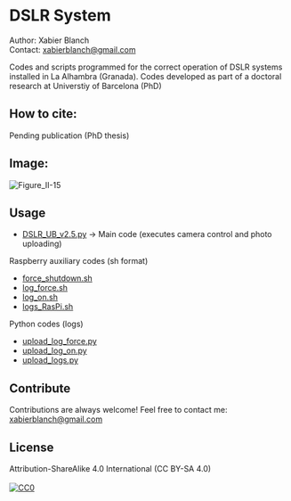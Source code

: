# DSLR System
Author: Xabier Blanch<br/>
Contact: xabierblanch@gmail.com<br/>

Codes and scripts programmed for the correct operation of DSLR systems installed in La Alhambra (Granada).
Codes developed as part of a doctoral research at Universtiy of Barcelona (PhD)

How to cite:
-----
Pending publication (PhD thesis)

Image:
-----
![Figure_II-15](https://user-images.githubusercontent.com/37353398/151872463-6af74ad3-00e4-4dbf-b5d8-ce6b7dbb89aa.jpg)

Usage
-----

* [DSLR_UB_v2.5.py](DSLR_UB_v2.5.py) -> Main code (executes camera control and photo uploading)

Raspberry auxiliary codes (sh format)

* [force_shutdown.sh](force_shutdown.sh) 
* [log_force.sh](log_force.sh) 
* [log_on.sh](log_on.sh) 
* [logs_RasPi.sh](logs_RasPi.sh) 

Python codes (logs)

* [upload_log_force.py](upload_log_force.py) 
* [upload_log_on.py](upload_log_on.py) 
* [upload_logs.py](upload_logs.py)

Contribute
-----
Contributions are always welcome!
Feel free to contact me: xabierblanch@gmail.com

License
-----
Attribution-ShareAlike 4.0 International (CC BY-SA 4.0)<br/><br/>
[![CC0](https://licensebuttons.net/i/cc-gift-guide/by-sa.png)](https://creativecommons.org/licenses/by-sa/4.0/)
